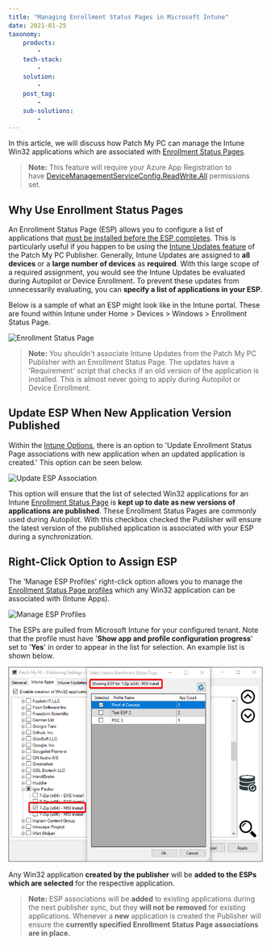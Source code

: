 ```yaml
---
title: "Managing Enrollment Status Pages in Microsoft Intune"
date: 2021-01-25
taxonomy:
    products:
        - 
    tech-stack:
        - 
    solution:
        - 
    post_tag:
        - 
    sub-solutions:
        - 
---
```


In this article, we will discuss how Patch My PC can manage the Intune Win32 applications which are associated with [Enrollment Status Pages](https://docs.microsoft.com/en-us/mem/intune/enrollment/windows-enrollment-status).

> **Note:** This feature will require your Azure App Registration to have [DeviceManagementServiceConfig.ReadWrite.All](https://patchmypc.com/intune-authentication-using-azure-app-registration) permissions set.

## Why Use Enrollment Status Pages

An Enrollment Status Page (ESP) allows you to configure a list of applications that [must be installed before the ESP completes](https://docs.microsoft.com/en-us/mem/intune/enrollment/windows-enrollment-status#block-access-to-a-device-until-a-specific-application-is-installed). This is particularly useful if you happen to be using the [Intune Updates feature](https://patchmypc.com/third-party-patch-management-for-microsoft-intune) of the Patch My PC Publisher. Generally, Intune Updates are assigned to **all devices** or a **large number of devices** as **required**. With this large scope of a required assignment, you would see the Intune Updates be evaluated during Autopilot or Device Enrollment. To prevent these updates from unnecessarily evaluating, you can **specify a list of applications in your ESP**.

Below is a sample of what an ESP might look like in the Intune portal. These are found within Intune under Home > Devices > Windows > Enrollment Status Page.

![Enrollment Status Page](images/Esp-example.png)

> **Note:** You shouldn't associate Intune Updates from the Patch My PC Publisher with an Enrollment Status Page. The updates have a 'Requirement' script that checks if an old version of the application is installed. This is almost never going to apply during Autopilot or Device Enrollment.

## Update ESP When New Application Version Published

Within the [Intune Options](https://patchmypc.com/intune-application-creation-options#Update-ESP), there is an option to 'Update Enrollment Status Page associations with new application when an updated application is created.' This option can be seen below.

![Update ESP Association](images/Esp-UpdateESP-option.png)

This option will ensure that the list of selected Win32 applications for an Intune [Enrollment Status Page](https://docs.microsoft.com/en-us/mem/intune/enrollment/windows-enrollment-status#block-access-to-a-device-until-a-specific-application-is-installed) is **kept up to date as new versions of applications are published**. These Enrollment Status Pages are commonly used during Autopilot. With this checkbox checked the Publisher will ensure the latest version of the published application is associated with your ESP during a synchronization.

## Right-Click Option to Assign ESP

The 'Manage ESP Profiles' right-click option allows you to manage the [Enrollment Status Page profiles](https://docs.microsoft.com/en-us/mem/intune/enrollment/windows-enrollment-status#block-access-to-a-device-until-a-specific-application-is-installed) which any Win32 application can be associated with (Intune Apps).

![Manage ESP Profiles](images/RightClick-ManageESP.png)

The ESPs are pulled from Microsoft Intune for your configured tenant. Note that the profile must have '**Show app and profile configuration progress**' set to '**Yes**' in order to appear in the list for selection. An example list is shown below.

![](../../_images/EnrollmentStatusPageRC2.png)

Any Win32 application **created by the publisher** will be **added to the ESPs which are selected** for the respective application.

> **Note:** ESP associations will be **added** to existing applications during the next publisher sync, but they **will not be removed** for existing applications. Whenever a **new** application is created the Publisher will ensure the **currently specified Enrollment Status Page associations are in place.**

